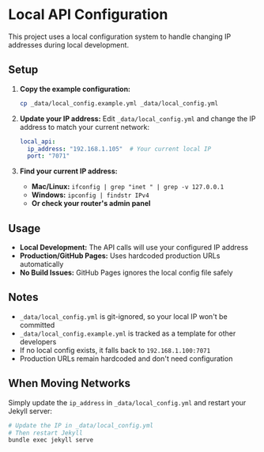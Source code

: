 # Local API Configuration

This project uses a local configuration system to handle changing IP addresses during local development.

## Setup

1. **Copy the example configuration:**
   ```bash
   cp _data/local_config.example.yml _data/local_config.yml
   ```

2. **Update your IP address:**
   Edit `_data/local_config.yml` and change the IP address to match your current network:
   ```yml
   local_api:
     ip_address: "192.168.1.105"  # Your current local IP
     port: "7071"
   ```

3. **Find your current IP address:**
   - **Mac/Linux:** `ifconfig | grep "inet " | grep -v 127.0.0.1`
   - **Windows:** `ipconfig | findstr IPv4`
   - **Or check your router's admin panel**

## Usage

- **Local Development:** The API calls will use your configured IP address
- **Production/GitHub Pages:** Uses hardcoded production URLs automatically
- **No Build Issues:** GitHub Pages ignores the local config file safely

## Notes

- `_data/local_config.yml` is git-ignored, so your local IP won't be committed
- `_data/local_config.example.yml` is tracked as a template for other developers
- If no local config exists, it falls back to `192.168.1.100:7071`
- Production URLs remain hardcoded and don't need configuration

## When Moving Networks

Simply update the `ip_address` in `_data/local_config.yml` and restart your Jekyll server:

```bash
# Update the IP in _data/local_config.yml
# Then restart Jekyll
bundle exec jekyll serve
```